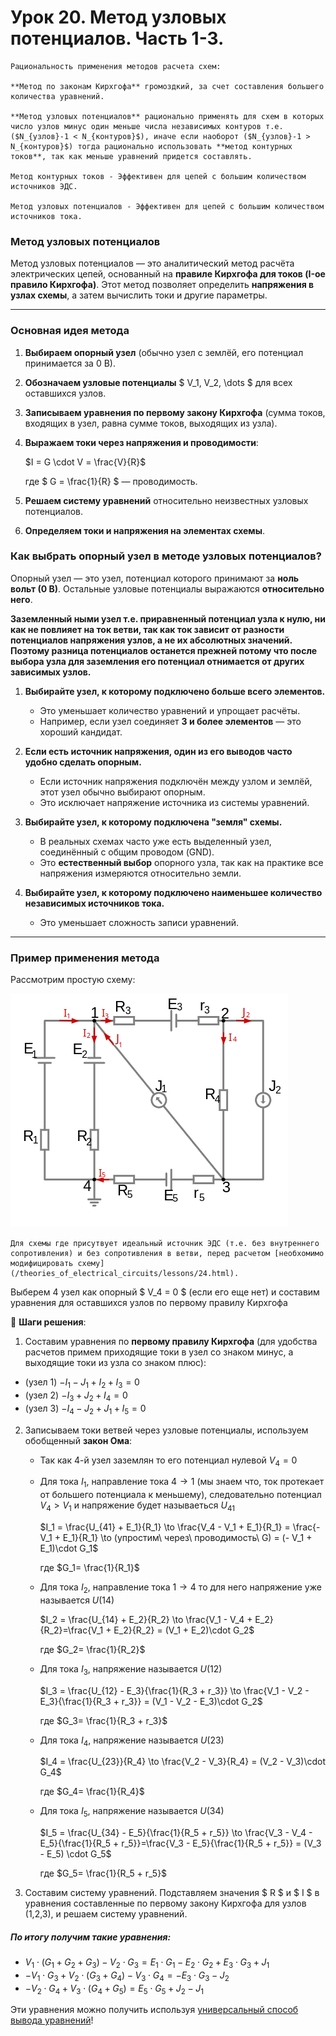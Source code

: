# Урок 20. Метод узловых потенциалов. Часть 1-3.

```admonish info
Рациональность применения методов расчета схем:

**Метод по законам Кирхгофа** громоздкий, за счет составления большего количества уравнений.

**Метод узловых потенциалов** рационально применять для схем в которых число узлов минус один меньше числа независимых контуров т.е. ($N_{узлов}-1 < N_{контуров}$), иначе если наоборот ($N_{узлов}-1 > N_{контуров}$) тогда рационально использовать **метод контурных токов**, так как меньше уравнений придется составлять. 

Метод контурных токов - Эффективен для цепей с большим количеством источников ЭДС.

Метод узловых потенциалов - Эффективен для цепей с большим количеством источников тока.
```

### **Метод узловых потенциалов**  
Метод узловых потенциалов — это аналитический метод расчёта электрических цепей, основанный на **правиле Кирхгофа для токов (I-ое правило Кирхгофа)**. Этот метод позволяет определить **напряжения в узлах схемы**, а затем вычислить токи и другие параметры.

---

### **Основная идея метода**  
1. **Выбираем опорный узел** (обычно узел с землёй, его потенциал принимается за 0 В). 
2. **Обозначаем узловые потенциалы** $ V_1, V_2, \dots $ для всех оставшихся узлов.  
3. **Записываем уравнения по первому закону Кирхгофа** (сумма токов, входящих в узел, равна сумме токов, выходящих из узла).  
4. **Выражаем токи через напряжения и проводимости**:  
    
   $I = G \cdot V = \frac{V}{R}$
    
   где $ G = \frac{1}{R} $ — проводимость.  
5. **Решаем систему уравнений** относительно неизвестных узловых потенциалов.  
6. **Определяем токи и напряжения на элементах схемы**.



### Как выбрать опорный узел в методе узловых потенциалов?

Опорный узел — это узел, потенциал которого принимают за **ноль вольт (0 В)**. Остальные узловые потенциалы выражаются **относительно него**.  


**Заземленный ными узел т.е. приравненный потенциал узла к нулю, ни как не повлияет на ток ветви, так как ток зависит от разности потенциалов напряжения узлов, а не их абсолютных значений. Поэтому разница потенциалов останется прежней потому что после выбора узла для заземления его потенциал отнимается от других зависимых узлов.**




1. **Выбирайте узел, к которому подключено больше всего элементов.**  
   - Это уменьшает количество уравнений и упрощает расчёты.  
   - Например, если узел соединяет **3 и более элементов** — это хороший кандидат.  

2. **Если есть источник напряжения, один из его выводов часто удобно сделать опорным.**  
   - Если источник напряжения подключён между узлом и землёй, этот узел обычно выбирают опорным.  
   - Это исключает напряжение источника из системы уравнений.  

3. **Выбирайте узел, к которому подключена "земля" схемы.**  
   - В реальных схемах часто уже есть выделенный узел, соединённый с общим проводом (GND).  
   - Это **естественный выбор** опорного узла, так как на практике все напряжения измеряются относительно земли.  

4. **Выбирайте узел, к которому подключено наименьшее количество независимых источников тока.**  
   - Это уменьшает сложность записи уравнений.  

 
---

### **Пример применения метода**  
Рассмотрим простую схему:

![Метод узловых потенциалов.](../img/74.png "Метод узловых потенциалов.")

```admonish info
Для схемы где присутвует идеальный источник ЭДС (т.е. без внутреннего сопротивления) и без сопротивления в ветви, перед расчетом [необхомимо модифицировать схему](/theories_of_electrical_circuits/lessons/24.html).
```


Выберем 4 узел как опорный $ V_4 = 0 $ (если его еще нет) и составим уравнения для оставшихся узлов по первому правилу Кирхгофа

🔹 **Шаги решения**:  
1. Составим уравнения по **первому правилу Кирхгофа** (для удобства расчетов примем приходящие токи в узел со знаком минус, а выходящие токи из узла со знаком плюс): 

- (узел 1) $-I_1-J_1+I_2+I_3=0$
- (узел 2) $-I_3+J_2+I_4=0$
- (узел 3) $-I_4-J_2+J_1+I_5=0$

2. Записываем токи ветвей через узловые потенциалы, используем обобщенный **закон Ома**: 
   - Так как 4-й узел заземлян то его потенциал нулевой $V_4=0$

   - Для тока $I_1$, направление тока $4 \to 1$ (мы знаем что, ток протекает от большего потенциала к меньшему), следовательно потенциал $V_4 > V_1$ и напряжение будет называеться $U_{41}$

     $I_1 = \frac{U_{41} + E_1}{R_1} \to \frac{V_4 - V_1 + E_1}{R_1} = \frac{- V_1 + E_1}{R_1} \to (упростим\ через\ проводимость\ G) = (- V_1 + E_1)\cdot G_1$

     где $G_1= \frac{1}{R_1}$

   - Для тока $I_2$, направление тока $1 \to 4$ то для него напряжение уже называется $U(14)$
   
     $I_2 = \frac{U_{14} + E_2}{R_2} \to \frac{V_1 - V_4 + E_2}{R_2}=\frac{V_1 + E_2}{R_2} = (V_1 + E_2)\cdot G_2$

     где $G_2= \frac{1}{R_2}$

   - Для тока $I_3$, напряжение называется $U(12)$

     $I_3 = \frac{U_{12} - E_3}{\frac{1}{R_3 + r_3}} \to \frac{V_1 - V_2 - E_3}{\frac{1}{R_3 + r_3}} = (V_1 - V_2 - E_3)\cdot G_2$

     где $G_3= \frac{1}{R_3 + r_3}$

   - Для тока $I_4$, напряжение называется $U(23)$

     $I_4 = \frac{U_{23}}{R_4} \to \frac{V_2 - V_3}{R_4} = (V_2 - V_3)\cdot G_4$

     где $G_4= \frac{1}{R_4}$

   
   - Для тока $I_5$, напряжение называется $U(34)$

     $I_5 = \frac{U_{34} - E_5}{\frac{1}{R_5 + r_5}} \to \frac{V_3 - V_4 - E_5}{\frac{1}{R_5 + r_5}}=\frac{V_3 - E_5}{\frac{1}{R_5 + r_5}} = (V_3 - E_5) \cdot G_5$

     где $G_5= \frac{1}{R_5 + r_5}$
  
3. Составим систему уравнений. Подставляем значения $ R $ и $ I $ в уравнения составленные по первому закону Кирхгофа для узлов (1,2,3), и решаем систему уравнений.

##### По итогу получим такие уравнения:
   - $V_1\cdot (G_1+G_2+G_3)-V_2\cdot G_3=E_1\cdot G_1-E_2\cdot G_2 + E_3\cdot G_3 + J_1$
   - $-V_1\cdot G_3+V_2\cdot (G_3+G_4)-V_3\cdot G_4=-E_3\cdot G_3-J_2$
   - $-V_2\cdot G_4+V_3\cdot (G_4+G_5)=E_5\cdot G_5 + J_2-J_1$


Эти уравнения можно получить используя [универсальный способ вывода уравнений](/theories_of_electrical_circuits/lessons/22.html#упростим)!

